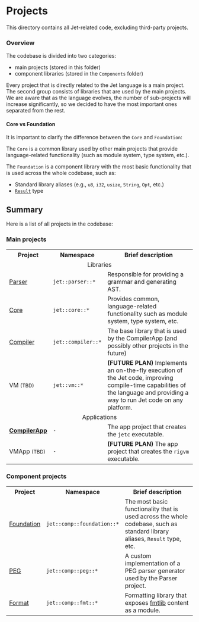 # Projects

This directory contains all Jet-related code, excluding third-party projects.

### Overview

The codebase is divided into two categories:

- main projects (stored in this folder)
- component libraries (stored in the `Components` folder)

Every project that is directly related to the Jet language is a main project.
The second group consists of libraries that are used by the main projects. We are
aware that as the language evolves, the number of sub-projects will increase significantly,
so we decided to have the most important ones separated from the rest.

#### Core vs Foundation

It is important to clarify the difference between the `Core` and `Foundation`:

The `Core` is a common library used by other main projects that provide language-related
functionality (such as module system, type system, etc.).

The `Foundation` is a component library with the most basic functionality that is used
across the whole codebase, such as:

- Standard library aliases (e.g., `u8`, `i32`, `usize`, `String`, `Opt`, etc.)
- [`Result`](Components/Foundation/Public/Result.ixx) type

## Summary

Here is a list of all projects in the codebase:

### Main projects

<table>
    <tr>
        <th>Project</th>
        <th>Namespace</th>
        <th>Brief description</th>
    </tr>
    <tr><td colspan=3 align=center>Libraries</td></tr>
    <tr>
        <td><a href="Parser">Parser</a></td>
        <td><code>jet::parser::*</code></td>
        <td>Responsible for providing a grammar and generating AST.</td>
    </tr>
    <tr>
        <td><a href="Core">Core</a></td>
        <td><code>jet::core::*</code></td>
        <td>
            Provides common, language-related functionality such as
            module system, type system, etc.
        </td>
    </tr>
    <tr>
        <td><a href="Compiler">Compiler</a></td>
        <td><code>jet::compiler::*</code></td>
        <td>The base library that is used by the CompilerApp (and possibly other projects in the future)</td>
    </tr>
    <tr>
        <td>VM <small>(TBD)</small></td>
        <td><code>jet::vm::*</code></td>
        <td>
            <b>(FUTURE PLAN)</b>
            Implements an on-the-fly execution of the Jet code, improving compile-time
            capabilities of the language and providing a way to run Jet code on any
            platform.
        </td>
    </tr>
    <tr><td colspan=3 align=center>Applications</td></tr>
    <tr>
        <td><b><a href="CompilerApp">CompilerApp</a></b></td>
        <td><code>-</code></td>
        <td>The app project that creates the <code>jetc</code> executable.</td>
    </tr>
    <tr>
        <td>VMApp <small>(TBD)</small></td>
        <td><code>-</code></td>
        <td>
            <b>(FUTURE PLAN)</b>
            The app project that creates the <code>rigvm</code> executable.
        </td>
    </tr>
</table>

### Component projects

<table>
    <tr>
        <th>Project</th>
        <th>Namespace</th>
        <th>Brief description</th>
    </tr>
    <tr>
        <td><a href="Components/Foundation">Foundation</a></td>
        <td><code>jet::comp::foundation::*</code></td>
        <td>
            The most basic functionality that is used across the whole codebase, such as
            standard library aliases, <code>Result</code> type, etc.
        </td>
    </tr>
    <tr>
        <td><a href="Components/PEG">PEG</a></td>
        <td><code>jet::comp::peg::*</code></td>
        <td>
            A custom implementation of a PEG parser generator used by the Parser project.
        </td>
    </tr>
    <tr>
        <td><a href="Components/Format">Format</a></td>
        <td><code>jet::comp::fmt::*</code></td>
        <td>
            Formatting library that exposes <a href="https://github.com/fmtlib/fmt">fmtlib</a>
            content as a module.
        </td>
    </tr>
</table>
